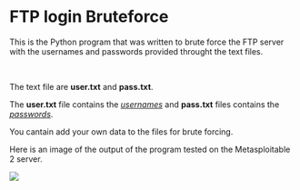 # FTP login Bruteforce
<p>This is the Python program that was written to brute force the FTP server with the usernames and passwords provided throught the text files.</p><br>
<p>The text file are <b>user.txt</b> and <b>pass.txt</b>.</p>
<p>The <b>user.txt</b> file contains the <i><u>usernames</u></i> and <b>pass.txt</b> files contains the <i><u>passwords</u></i>.</p>
<p>You cantain add your own data to the files for brute forcing. </p>
<p>Here is an image of the output of the program tested on the Metasploitable 2 server.</p>
<img src="https://user-images.githubusercontent.com/59536508/218259703-73adccdf-772d-4b7a-91e2-6e5ce4ae46a3.png">

